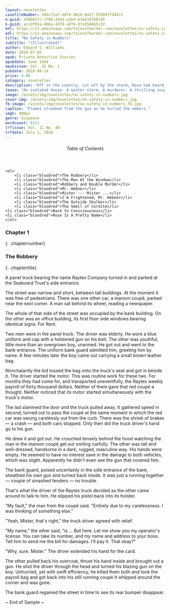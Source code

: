 ```yaml
---
layout: novelettes 
casefileNumber: 3dbcf1af-e8f4-4018-8427-55d99ffd4471
e-guid: af8662fc-2786-4264-a3e4-616e3d7b9c85
k-guid: ac1df65a-466a-4378-a8f6-d7cd566b5c22
kdl: https://s3.amazonaws.com/talesofmurder.com/novelettes/no-safety-in-numbers.mobi
edl: https://s3.amazonaws.com/talesofmurder.com/novelettes/no-safety-in-numbers.epub
title: "No Safety in Numbers"
subtitle: "(Illustrated)"
author: Edward S. Williams
date: 2018-07-05
opub: Private Detective Stories
opubdate: June 1944 
opubissue: Vol. 15 No. 1
pubdate: 2018-08-14
price: 4.99
category: novelettes
description: "Off in the country, cut off by the storm, Rose had heard the radio account of the hold-up and murder. And now she was sure that one of the men in her house was the killer. But which was it?"
tease: "An isolated house. A winter storm. A murderer. A thrilling suspense murder mystery!"
image: /assets/img/novelettes/no-safety-in-numbers.jpg
cover-img: /assets/img/novelettes/no-safety-in-numbers.jpg
fb-image: /assets/img/novelettes/no-safety-in-numbers_fb.jpg
caption: "Flames streaked from the gun as he hurled the embers."
imgh: 400px
genre: Suspense
wordcount: 6111
trfissue: Vol. 11 No. 40
trfdate: July 1, 2018
---
```


<div class="lp__toc">
	<header>
		<h6>Table of Contents</h6>
	</header>
	
	<ol>
		<li class="bloodred">The Robbery</li>
		<li class="bloodred">The Man At the Window</li>
		<li class="bloodred">Robbery and Double Murder</li>
		<li class="bloodred">Mr. Hebner</li>
		<li class="bloodred">Mister --- Mister ...</li>
		<li class="bloodred">I'm Frightened, Mr. Hebner</li>
		<li class="bloodred">The Outside Skulker</li>
		<li class="bloodred">The Smell of Cordite</li>
    <li class="bloodred">Back to Consciousness</li>
    <li class="bloodred">Rose Is A Pretty Name</li>
	</ol>
</div> <!-- table-of-contents -->

### Chapter 1
{: .chapternumber}

### The Robbery
{: .chaptertitle}

A panel truck bearing the name Raytex Company turned in and parked at the Seaboard Trust's side entrance.

The street was narrow and short, between tall buildings. At the moment it was free of pedestrians. There was one other car, a maroon coupé, parked near the next comer. A man sat behind its wheel, reading a newspaper.

The whole of that side of the street was occupied by the bank building. On the other was an office building, its first floor side windows bearing identical signs: For Rent.

Two men were in the panel truck. The driver was elderly. He wore a blue uniform and cap with a holstered gun on his belt. The other was youthful, little more than an overgrown boy, unarmed. He got out and went to the bank entrance. The uniform bank guard admitted him, greeting him by name. A few minutes later the boy came out carrying a small brown leather bag.

Nonchalantly the kid tossed the bag onto the truck's seat and got in beside it. The driver started the motor. This was routine work for these two. For months they had come for, and transported uneventfully, the Raytex weekly payroll of forty thousand dollars. Neither of them gave that red coupé a thought. Neither noticed that its motor started simultaneously with the truck's motor.

The lad slammed the door and the truck pulled away. It gathered speed in second, turned out to pass the coupé at the same moment in which the red car was swung carelessly out from the curb. There was the shriek of brakes — a crash  — and both cars stopped. Only then did the truck driver's hand go to his gun.

He drew it and got out. He crouched tensely behind the hood watching the man in the maroon coupé get out smiling ruefully. The other was tall and well-dressed, handsome in a dark, rugged, masculine way. His hands were empty. He seemed to have no interest save in the damage to both vehicles, which was slight. Apparently he didn't even see the gun that covered him.

The bank guard, poised uncertainly in the side entrance of the bank, sheathed his own gun and turned back inside. It was just a running together — couple of smashed fenders — no trouble.

That's what the driver of the Raytex truck decided as the other came around to talk to him. He slipped his pistol back into its holster.

"My fault," the man from the coupé said. "Entirely due to my carelessness. I was thinking of something else."

"Yeah, Mister, that's right," the truck driver agreed with relief.

"My name," the other said, "is … But here. Let me show you my operator's license. You can take its number, and my name and address to your boss. Tell him to send me the bill for damages. I'll pay it. That okay?"

"Why, sure. Mister." The driver extended his hand for the card.

The other pulled back his overcoat, thrust his hand inside and brought out a gun. He shot the driver through the head and turned his blazing gun on the boy. Unhurried, yet with swift efficiency, he killed them both and took the payroll bag and got back into his still running coupé It whipped around the corner and was gone.

The bank guard regained the street in time to see its rear bumper disappear.

<p id="theend">~ End of Sample ~</p>
